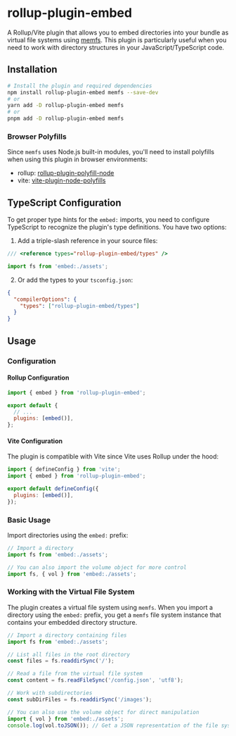 # rollup-plugin-embed

A Rollup/Vite plugin that allows you to embed directories into your bundle as virtual file systems using [memfs](https://github.com/streamich/memfs). This plugin is particularly useful when you need to work with directory structures in your JavaScript/TypeScript code.

## Installation

```bash
# Install the plugin and required dependencies
npm install rollup-plugin-embed memfs --save-dev
# or
yarn add -D rollup-plugin-embed memfs
# or
pnpm add -D rollup-plugin-embed memfs
```

### Browser Polyfills

Since `memfs` uses Node.js built-in modules, you'll need to install polyfills when using this plugin in browser environments:

- rollup: [rollup-plugin-polyfill-node](https://www.npmjs.com/package/rollup-plugin-polyfill-node)
- vite: [vite-plugin-node-polyfills](https://www.npmjs.com/package/vite-plugin-node-polyfills)

## TypeScript Configuration

To get proper type hints for the `embed:` imports, you need to configure TypeScript to recognize the plugin's type definitions. You have two options:

1. Add a triple-slash reference in your source files:

```typescript
/// <reference types="rollup-plugin-embed/types" />

import fs from 'embed:./assets';
```

2. Or add the types to your `tsconfig.json`:

```json
{
  "compilerOptions": {
    "types": ["rollup-plugin-embed/types"]
  }
}
```

## Usage

### Configuration

#### Rollup Configuration

```js
import { embed } from 'rollup-plugin-embed';

export default {
  // ...
  plugins: [embed()],
};
```

#### Vite Configuration

The plugin is compatible with Vite since Vite uses Rollup under the hood:

```js
import { defineConfig } from 'vite';
import { embed } from 'rollup-plugin-embed';

export default defineConfig({
  plugins: [embed()],
});
```

### Basic Usage

Import directories using the `embed:` prefix:

```typescript
// Import a directory
import fs from 'embed:./assets';

// You can also import the volume object for more control
import fs, { vol } from 'embed:./assets';
```

### Working with the Virtual File System

The plugin creates a virtual file system using `memfs`. When you import a directory using the `embed:` prefix, you get a `memfs` file system instance that contains your embedded directory structure.

```typescript
// Import a directory containing files
import fs from 'embed:./assets';

// List all files in the root directory
const files = fs.readdirSync('/');

// Read a file from the virtual file system
const content = fs.readFileSync('/config.json', 'utf8');

// Work with subdirectories
const subDirFiles = fs.readdirSync('/images');

// You can also use the volume object for direct manipulation
import { vol } from 'embed:./assets';
console.log(vol.toJSON()); // Get a JSON representation of the file system
```
